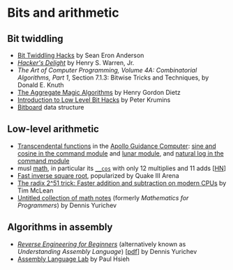 # Bits and arithmetic

## Bit twiddling

- [Bit Twiddling Hacks](http://www.graphics.stanford.edu/~seander/bithacks.html)
  by Sean Eron Anderson
- [*Hacker's Delight*](https://en.wikipedia.org/wiki/Hacker%27s_Delight)
  by Henry S. Warren, Jr.
- *The Art of Computer Programming, Volume 4A: Combinatorial Algorithms, Part 1*,
  Section 7.1.3: Bitwise Tricks and Techniques, by Donald E. Knuth
- [The Aggregate Magic Algorithms](http://www.aggregate.org/MAGIC/)
  by Henry Gordon Dietz
- [Introduction to Low Level Bit Hacks](https://catonmat.net/low-level-bit-hacks)
  by Peter Krumins
- [Bitboard](https://en.wikipedia.org/wiki/Bitboard) data structure

## Low-level arithmetic

- [Transcendental functions](https://space.stackexchange.com/questions/30952/how-did-the-apollo-computers-evaluate-transcendental-functions-like-sine-arctan)
  in the [Apollo Guidance Computer](https://en.wikipedia.org/wiki/Apollo_Guidance_Computer):
  [sine and cosine in the command module](https://github.com/chrislgarry/Apollo-11/blob/master/Luminary099/SINGLE_PRECISION_SUBROUTINES.agc)
  and [lunar module](https://github.com/chrislgarry/Apollo-11/blob/master/Luminary099/SINGLE_PRECISION_SUBROUTINES.agc),
  and [natural log in the command module](https://github.com/chrislgarry/Apollo-11/blob/master/Comanche055/CSM_GEOMETRY.agc#L255-L297)
- musl [math](https://git.musl-libc.org/cgit/musl/tree/src/math), in particular
  its [`__cos`](https://git.musl-libc.org/cgit/musl/tree/src/math/__cos.c) with
  only 12 multiplies and 11 adds
  [[HN](https://news.ycombinator.com/item?id=35381968)]
- [Fast inverse square root](https://en.wikipedia.org/wiki/Fast_inverse_square_root),
  popularized by Quake III Arena
- [The radix 2^51 trick: Faster addition and subtraction on modern CPUs](https://www.chosenplaintext.ca/articles/radix-2-51-trick.html)
  by Tim McLean
- [Untitled collection of math notes](https://αβγ.ελ/) (formerly
  *Mathematics for Programmers*) by Dennis Yurichev

## Algorithms in assembly

- [*Reverse Engineering for Beginners*](https://beginners.re/) (alternatively
  known as *Understanding Assembly Language*) [[pdf](https://web.archive.org/web/20200205095923/https://beginners.re/RE4B-EN.pdf)]
  by Dennis Yurichev
- [Assembly Language Lab](http://www.azillionmonkeys.com/qed/asmexample.html)
  by Paul Hsieh
